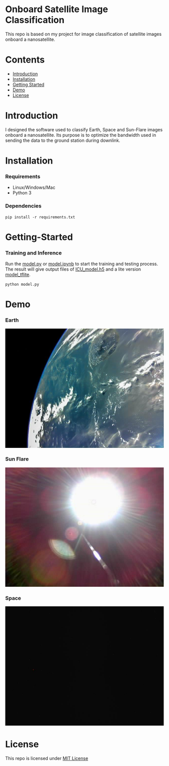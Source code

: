 # Onboard Satellite Image Classification
This repo is based on my project for image classification of satellite images onboard a nanosatellite.

# Contents
* [Introduction](https://github.com/chandlerbing65nm/Onboard-Satellite-Image-Classification#Introduction)
* [Installation](https://github.com/chandlerbing65nm/Onboard-Satellite-Image-Classification#Installation)
* [Getting Started](https://github.com/chandlerbing65nm/Onboard-Satellite-Image-Classification#Getting-Started)
* [Demo](https://github.com/chandlerbing65nm/Onboard-Satellite-Image-Classification#Demo)
* [License](https://github.com/chandlerbing65nm/Onboard-Satellite-Image-Classification#License)

# Introduction
I designed the software used to classify Earth, Space and Sun-Flare images onboard a nanosatellite. Its purpose is to optimize the bandwidth used in sending the data to the ground station during downlink.

# Installation
### Requirements
- Linux/Windows/Mac
- Python 3
### Dependencies
    pip install -r requirements.txt
    
# Getting-Started
### Training and Inference
Run the [model.py](https://github.com/chandlerbing65nm/Onboard-Satellite-Image-Classification/blob/main/model.py) or [model.ipynb](https://github.com/chandlerbing65nm/Onboard-Satellite-Image-Classification/blob/main/model.ipynb) to start the training and testing process. The result will give output files of [ICU_model.h5](https://github.com/chandlerbing65nm/Onboard-Satellite-Image-Classification/tree/main/Models) and a lite version [model_tflite](https://github.com/chandlerbing65nm/Onboard-Satellite-Image-Classification/tree/main/Models).
```
python model.py
```
# Demo
### Earth
![alt text](https://github.com/chandlerbing65nm/Onboard-Satellite-Image-Classification/blob/main/Dataset/Test/Earth/BIRDS3-1-1.jpg)
### Sun Flare
![alt text](https://github.com/chandlerbing65nm/Onboard-Satellite-Image-Classification/blob/main/Dataset/Test/Flare/NanoSat-20.jpg)
### Space
![alt text](https://github.com/chandlerbing65nm/Onboard-Satellite-Image-Classification/blob/main/Dataset/Test/Space/D2_MFC_2019-02-27T191956086_%5B000.000%5D-thumb.jpg)

# License
This repo is licensed under [MIT License](https://github.com/chandlerbing65nm/Onboard-Satellite-Image-Classification/blob/main/LICENSE)
